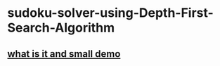 # sudoku-solver-using-Depth-First-Search-Algorithm

## [what is it and small demo](https://drive.google.com/file/d/1PD7cm_AhbbyzGBfYo6FTMq_siMUvq7MB/view?usp=sharing)

<!--
## Team Members:

Akram Amin   aminakram379@gmail.com <br />
Eman Negm   eimman.negm@gmail.com <br />
Esraa abd-Alaziz   elashryesraa2@gmail.com <br />
-->
